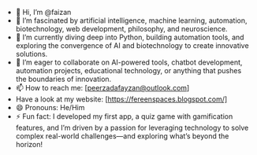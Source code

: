 - 👋 Hi, I’m @faizan  
- 👀 I’m fascinated by artificial intelligence, machine learning, automation, biotechnology, web development, philosophy, and neuroscience.  
- 🌱 I’m currently diving deep into Python, building automation tools, and exploring the convergence of AI and biotechnology to create innovative solutions.  
- 💞️ I’m eager to collaborate on AI-powered tools, chatbot development, automation projects, educational technology, or anything that pushes the boundaries of innovation.  
- 📫 How to reach me: [peerzadafayzan@outlook.com]  
-    Have a look at my website: [https://fereenspaces.blogspot.com/] 
- 😄 Pronouns: He/Him  
- ⚡ Fun fact: I developed my first app, a quiz game with gamification features, and I’m driven by a passion for leveraging technology to solve complex real-world challenges—and exploring what’s beyond the horizon!  

<!---
f3r33n/f3r33n is a ✨ special ✨ repository because its `README.md` (this file) appears on your GitHub profile.
You can click the Preview link to take a look at your changes.
--->
